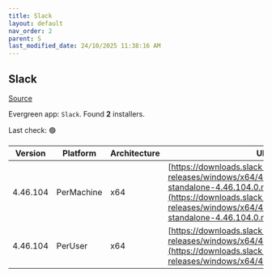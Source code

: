 ```yaml
---
title: Slack
layout: default
nav_order: 2
parent: S
last_modified_date: 24/10/2025 11:38:16 AM
---
```


## Slack

[Source](https://slack.com/intl/en-au/help/articles/212475728-Deploy-Slack-via-Microsoft-Installer)

Evergreen app: `Slack`. Found **2** installers.

Last check: 🟢

| Version  | Platform   | Architecture | URI                                                                                                                                                                                                              |
| -------- | ---------- | ------------ | ---------------------------------------------------------------------------------------------------------------------------------------------------------------------------------------------------------------- |
| 4.46.104 | PerMachine | x64          | [https://downloads.slack-edge.com/desktop-releases/windows/x64/4.46.104/slack-standalone-4.46.104.0.msi](https://downloads.slack-edge.com/desktop-releases/windows/x64/4.46.104/slack-standalone-4.46.104.0.msi) |
| 4.46.104 | PerUser    | x64          | [https://downloads.slack-edge.com/desktop-releases/windows/x64/4.46.104/SlackSetup.msi](https://downloads.slack-edge.com/desktop-releases/windows/x64/4.46.104/SlackSetup.msi)                                   |
